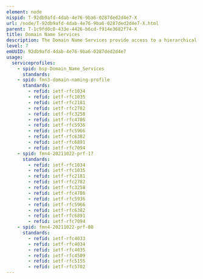 ```yaml
---
element: node
nispid: T-92db9afd-4dab-4e76-9ba6-0287ded2d4e7-X
url: /node/T-92db9afd-4dab-4e76-9ba6-0287ded2d4e7-X.html
parent: T-1c9fd0c0-433e-4426-b6cd-f914e3682f74-X
title: Domain Name Services
description: The Domain Name Services provide access to a hierarchical distributed naming system for computers, services, or any resource connected to the Internet or a private network. Domain Name Services associate various information with domain names assigned to each of the participating entities. Most importantly, Domain Name Services translate domain names meaningful to humans into the numerical identifiers associated with networking equipment for the purpose of locating and addressing these devices worldwide.
level: 7
emUUID: 92db9afd-4dab-4e76-9ba6-0287ded2d4e7
usage:
  serviceprofiles:
    - spid: bsp-Domain_Name_Services
      standards:
    - spid: fmn3-domain-naming-profile
      standards:
        - refid: ietf-rfc1034
        - refid: ietf-rfc1035
        - refid: ietf-rfc2181
        - refid: ietf-rfc2782
        - refid: ietf-rfc3258
        - refid: ietf-rfc4786
        - refid: ietf-rfc5936
        - refid: ietf-rfc5966
        - refid: ietf-rfc6382
        - refid: ietf-rfc6891
        - refid: ietf-rfc7094
    - spid: fmn4-20211022-prf-17
      standards:
        - refid: ietf-rfc1034
        - refid: ietf-rfc1035
        - refid: ietf-rfc2181
        - refid: ietf-rfc2782
        - refid: ietf-rfc3258
        - refid: ietf-rfc4786
        - refid: ietf-rfc5936
        - refid: ietf-rfc5966
        - refid: ietf-rfc6382
        - refid: ietf-rfc6891
        - refid: ietf-rfc7094
    - spid: fmn4-20211022-prf-80
      standards:
        - refid: ietf-rfc4033
        - refid: ietf-rfc4034
        - refid: ietf-rfc4035
        - refid: ietf-rfc4509
        - refid: ietf-rfc5155
        - refid: ietf-rfc5702
---
```

